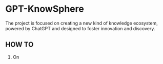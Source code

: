 # GPT-KnowSphere
The project is focused on creating a new kind of knowledge ecosystem, powered by ChatGPT and designed to foster innovation and discovery.

## HOW TO 
1. On 

